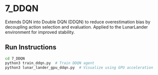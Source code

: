 # 7_DDQN

Extends DQN into Double DQN (DDQN) to reduce overestimation bias by decoupling action selection and evaluation.
Applied to the LunarLander environment for improved stability.

## Run Instructions

```bash
cd 7_DDQN
python3 train_ddqn.py  # Train DDQN agent
python3 lunar_lander_gpu_ddqn.py  # Visualize using GPU acceleration
```
